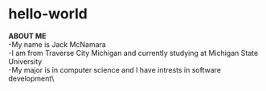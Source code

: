 # hello-world
**ABOUT ME**\
-My name is Jack McNamara\
-I am from Traverse City Michigan and currently studying at Michigan State University\
-My major is in computer science and I have intrests in software development\
